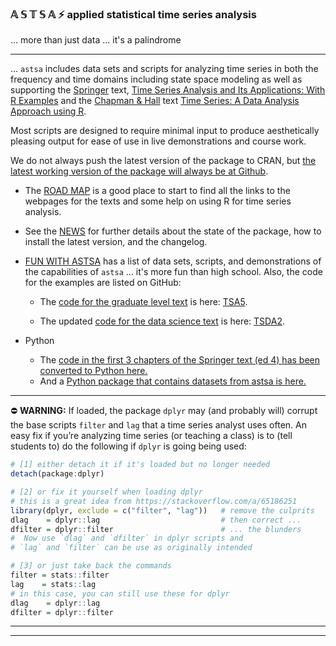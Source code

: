 
### &#x1D538; &#x1D54A; 	&#x1D54B; &#x1D54A; &#x1D538;  &#9889;   applied statistical time series analysis
... more than just data ... it's a palindrome

---

... `astsa` includes data sets and scripts for analyzing time series in both the frequency and time domains including state space modeling as well as supporting the [Springer](https://link.springer.com/book/10.1007/978-3-031-70584-7) text, [Time Series Analysis and Its Applications: With R Examples](https://github.com/nickpoison/tsa5/blob/main/textRcode.md)  and the [Chapman & Hall](https://www.routledge.com/Time-Series-A-Data-Analysis-Approach-Using-R/Shumway-Stoffer/p/book/9781041031642) text  [Time Series: A Data Analysis Approach using R](https://github.com/nickpoison/tsda/blob/main/Rcode.md).  

Most scripts are designed to require minimal input to produce aesthetically pleasing output for ease of use in live demonstrations and course work.


We do not always push the latest version of the package to CRAN, but [the latest working version of the package will always be at Github](https://github.com/nickpoison/astsa/).

* The [ROAD MAP](https://nickpoison.github.io/) is a good place to start to find all the links to the webpages for the texts and some help on using R for time series analysis. 
* See the [NEWS](https://github.com/nickpoison/astsa/blob/master/NEWS.md) for further details about the state of the package, how to install the latest version, and the changelog.
* [FUN WITH ASTSA](https://github.com/nickpoison/astsa/blob/master/fun_with_astsa/fun_with_astsa.md) has a list of data sets, scripts, and demonstrations of the capabilities of `astsa` ...  it's more fun than high school. Also, the code for the examples are listed on GitHub:
  * The [code for the graduate level text](https://github.com/nickpoison/tsa5/blob/master/textRcode.md) is here: [TSA5](https://github.com/nickpoison/tsa5/blob/master/textRcode.md).

  * The updated [code for the data science text](https://github.com/nickpoison/tsda2/blob/master/Rcode.md) is here: [TSDA2](https://github.com/nickpoison/tsda2/blob/master/Rcode.md).

* Python

  - The [code in the first 3 chapters of the Springer text (ed 4) has been converted to Python here.](https://github.com/borisgarbuzov/tsa4-python/tree/master/src) 
  - And a [Python package that contains datasets from astsa is here.](https://pypi.org/project/astsadata/) 




---

&#9940; __WARNING:__  If loaded, the package `dplyr` may (and probably will) corrupt the base scripts `filter` and `lag` that a time series analyst uses often. An easy fix if you’re analyzing time series (or teaching a class) is to (tell students to) do the following if `dplyr` is going being used:

```r
# [1] either detach it if it's loaded but no longer needed
detach(package:dplyr)  

# [2] or fix it yourself when loading dplyr 
# this is a great idea from https://stackoverflow.com/a/65186251
library(dplyr, exclude = c("filter", "lag"))   # remove the culprits
dlag    = dplyr::lag                           # then correct ... 
dfilter = dplyr::filter                        # ... the blunders
#  Now use `dlag` and `dfilter` in dplyr scripts and
# `lag` and `filter` can be use as originally intended

# [3] or just take back the commands
filter = stats::filter
lag    = stats::lag
# in this case, you can still use these for dplyr
dlag    = dplyr::lag     
dfilter = dplyr::filter 
```

---

---

<br/><br/>







